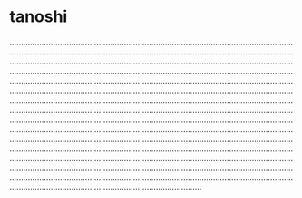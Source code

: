 # tanoshi

........................................................................................................................................................................................................................................................................................................................................................................................................................................................................................................................................................................................................................................................................................................................................................................................................................................................................................................................................................................................................................................................................................................................................................................................................................................................................................................................................................................................................................................................................................................................................................................................................................................................................................................................................................................................................................................................................................................................................................................................................................